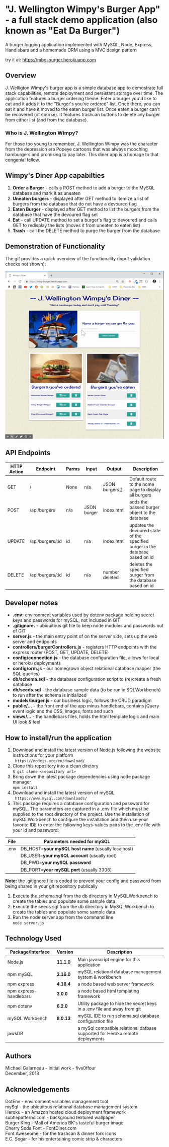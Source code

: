 # "J. Wellington Wimpy's Burger App" - a full stack demo application (also known as "Eat Da Burger")  
A burger logging application implemented with MySQL, Node, Express, Handlebars and a homemade ORM using a MVC design pattern  
  
try it at:  https://mbg-burger.herokuapp.com  
  
## Overview    
J. Welligton Wimpy's burger app is a simple database app to demostrate full stack capabilities, remote deployment and persistant storage over time. The application features a burger ordering theme. Enter a burger you'd like to eat and it adds it to the "Burger's you've ordered" list. Once there, you can eat it and have it moved to the eaten burger list. Once eaten a burger can't be recovered (of course). It features trashcan buttons to delete any burger from either list (and from the database).  
  
### Who is J. Wellington Wimpy?  
For those too young to remember,  J. Wellington Wimpy was the character from the depression era Popeye cartoons that was always mooching hamburgers and promising to pay later. This diner app is a homage to that congenial fellow.  
  
## Wimpy's Diner App capabilties  
  1) __Order a Burger__ - calls a POST method to add a burger to the MySQL database and mark it as uneaten  
  2) __Uneaten burgers__ - displayed after GET method to itemize a list of burgers from the database that do not have a devoured flag  
  3) __Eaten Burger__ - displayed after GET method to list the burgers from the database that have the devoured flag set  
  4) __Eat__ - call UPDATE method to set a burger's flag to devoured and calls GET to redisplay the lists (moves it from uneaten to eaten list)  
  5) __Trash__ - call the DELETE method to purge the burger from the database  
  
## Demonstration of Functionality    
    
The gif provides a quick overview of the functionality (input validation checks not shown):    
  
![Wimpy's Diner](./public/assets/images/burger-demo.gif)  

## API Endpoints
  
|HTTP Action | Endpoint |  Parms | Input | Output | Description |
| ---------- | -------- | ------ | ----- | ------ | ----------- |
| GET        | / | None         | n/a | JSON burgers[] | Default route to the home page to display all burgers |
| POST       | /api/burgers     | n/a | JSON burger | index.html | adds the passed burger object to the database   |
| UPDATE     | /api/burgers/:id | id | n/a |index.html | updates the devoured state of the specified burger in the database based on id|
| DELETE     | /api/burgers/:id | id | n/a | number deleted |  deletes the specified burger from the database based on id |
     
## Developer notes  
- **.env:**  environment variables used by dotenv package holding secret keys and passwords for mySQL, not included in GIT    
- **.gitignore.** - ubiquitous git file to keep node modules and passwords out of GIT  
- **server.js** - the main entry point of on the server side, sets up the web server and endpoints  
- **controllers/burgerControllers.js** - registers HTTP endpoints with the express router (POST, GET, UPDATE, DELETE) 
- **config/connection.js** - the database configuration file, allows for local or heroku deployments  
- **config/orm.js** - our homegrown object relational database mapper (the SQL queries)  
- **db/schema.sql** - the database configuration script to (re)create a fresh database  
- **db/seeds.sql** - the database sample data (to be run in SQLWorkbench) to run after the schema is initialized  
- **models/burger.js** - our business logic, follows the CRUD paradigm  
- **public/...** - the front end of the app minus handlebars, contains jQuery event logic and the CSS, images, fonts and such  
- **views/...** - the handlebars files, holds the html template logic and main UI look & feel  
  
## How to install/run the application    
1. Download and install the latest version of Node.js following the website instructions for your platform  
   ` https://nodejs.org/en/download/`   
2. Clone this repository into a clean diretory  
   `$ git clone <repository url>`  
3. Bring down the latest package dependencies using node package manager  
   `npm install`  
4. Download and install the latest version of mySQL  
   ` https://www.mysql.com/downloads/`   
5. This package requires a database configuration and password for mySQL. The parameters are captured in a .env file which must be supplied to the root directory of the project.  Use the installation of mySQLWorkbench to configure the installation and then use your favorite IDE to enter the following keys-values pairs to the .env file with your id and password:  
  
| File        | Parameters needed for mySQL                                          |
| ----------- | -------------------------------------------------------------------- |
| .env        | DB_HOST=__your mySQL host name__   (usually localhost)               | 
|             | DB_USER=__your mySQL account__     (usually root)                    |
|             | DB_PWD=__your mySQL password__                                       |
|             | DB_PORT=__your mySQL port__        (usually 3306)                    |
  
__Note:__  the .gitignore file is coded to prevent your config and password from being shared in your git repository publically    

1. Execute the schema.sql from the db directory in MySQLWorkbench to create the tables and populate some sample data  
1. Execute the seeds.sql from the db directory in MySQLWorkbench to create the tables and populate some sample data  
2. Run the node server app from the command line  
   `node server.js`  
  
## Technology Used  
    
| Package/Interface | Version     | Description                                                              |
| ----------------- | ----------- | ------------------------------------------------------------------------ |
| Node.js           | __11.1.0__  | Main javascript engine for this application                              |
| npm mySQL         | __2.16.0__  | mySQL relational database management system & workbench                  |
| npm express       | __4.16.4__  | a node based web server framework                   |
| npm express-handlebars| __3.0.0__  |a node based html templating framework |
| npm dotenv        | __6.2.0__   | Utility package to hide the secret keys in a .env file and away from git |
| mySQL Workbench   | __8.0.13__  | mySQL IDE to run schema.sql database configuration file                  | 
| jawsDB            |             | a mySql compatible relational datbase supported for Heroku remote deployments | 
  
## Authors    
Michael Galarneau - Initial work - five0ffour  
December, 2018  
  
## Acknowledgements    
DotEnv - environment variables management tool  
mySql - the ubiquitous relational database management system  
Heroku - an Amazon hosted cloud deployment framework  
subtlepatterns.com - background textured wallpaper  
Burger King - Mall of America BK's tasteful burger image  
Cherry Soda Font - FontDiner.com  
Font Aweseome - for the trashcan & dinner fork icons  
E.C. Segar - for his entertaining comic strip & characters    